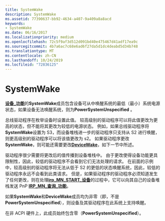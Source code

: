 ```yaml
---
title: SystemWake
description: SystemWake
ms.assetid: 77390637-bb92-4634-a407-9a409a8a8acd
keywords:
- SystemWake
ms.date: 06/16/2017
ms.localizationpriority: medium
ms.openlocfilehash: 72c5f9af3d512d091bd40e475467d41adf17ea9c
ms.sourcegitcommit: 4b7a6ac7c68e6ad6f27da5d1dc4deabd5d34b748
ms.translationtype: MT
ms.contentlocale: zh-CN
ms.lasthandoff: 10/24/2019
ms.locfileid: "72836125"
---
```

# <a name="systemwake"></a>SystemWake





[**设备\_功能**](https://docs.microsoft.com/windows-hardware/drivers/ddi/wdm/ns-wdm-_device_capabilities)的**SystemWake**成员包含设备可从中唤醒系统的最低（最小）系统电源状态，如果设备无法唤醒系统，则为**PowerSystemUnspecified** 。

总线驱动程序在枚举设备时设置此值。 较高级别的驱动程序可以将此值更改为更高的状态，但不能将其更改为较低的电源状态。 例如，如果总线驱动程序将**SystemWake**设置为 S3，而设备堆栈进一步的驱动程序只支持从 S2 进行唤醒，则更高级别的驱动程序可以将该值更改为 s2。 如果驱动程序更改**SystemWake**，则可能还需要更改[**DeviceWake**](devicewake.md)，如下一节中所述。

驱动程序很少需要将更改后的值传播到设备堆栈中。 由于更改使得设备功能更具限制性，因此，较低的驱动程序不会看到它们无法处理的请求。 在前面的示例中，较高级别的驱动程序将无法从低于 S2 的更低的状态唤醒系统，因此，较低的驱动程序永远不会看到此类请求。 但是，如果驱动程序的驱动程序必须知道发生了任何更改，则在处理[**irp\_MN\_START\_设备**](https://docs.microsoft.com/windows-hardware/drivers/kernel/irp-mn-start-device)的过程中，它可以向其自己的设备堆栈发送 PnP [**IRP\_MN\_查询\_功能**](https://docs.microsoft.com/windows-hardware/drivers/kernel/irp-mn-query-capabilities)。

如果**SystemWake**和**DeviceWake**成员均为非零（即，不是**PowerSystemUnspecified**），则设备及其驱动程序在此系统上支持唤醒。

在非 ACPI 硬件上，此成员始终包含零（**PowerSystemUnspecified**）。

 

 




